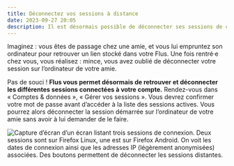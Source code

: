 ```yaml
---
title: Déconnectez vos sessions à distance
date: 2023-09-27 20:05
description: Il est désormais possible de déconnecter ses sessions de connexion Flus à distance.
---
```


Imaginez : vous êtes de passage chez une amie, et vous lui empruntez son ordinateur pour retrouver un lien stocké dans votre Flus.
Une fois rentré‧e chez vous, vous réalisez : mince, vous avez oublié de déconnecter votre session sur l’ordinateur de votre amie.

Pas de souci !
**Flus vous permet désormais de retrouver et déconnecter les différentes sessions connectées à votre compte.**
Rendez-vous dans « Comptes & données », « Gérer vos sessions ».
Vous devrez confirmer votre mot de passe avant d’accéder à la liste des sessions actives.
Vous pourrez alors déconnecter la session démarrée sur l’ordinateur de votre amie sans avoir à lui demander de le faire.

<div class="screenshot">
    <img class="illustration screenshot__image" src="images/flusio-sessions.webp" alt="Capture d’écran d’un écran listant trois sessions de connexion. Deux sessions sont sur Firefox Linux, une est sur Firefox Android. On voit les dates de connexion ainsi que les adresses IP (légèrement anonymisées) associées. Des boutons permettent de déconnecter les sessions distantes.">
</div>
